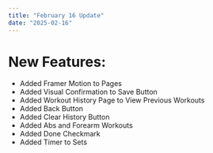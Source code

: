 ```yaml
---
title: "February 16 Update"
date: "2025-02-16"
---
```


# New Features:

- Added Framer Motion to Pages
- Added Visual Confirmation to Save Button
- Added Workout History Page to View Previous Workouts
- Added Back Button
- Added Clear History Button
- Added Abs and Forearm Workouts
- Added Done Checkmark
- Added Timer to Sets

